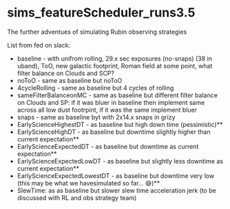 # sims_featureScheduler_runs3.5
The further adventues of simulating Rubin observing strategies


List from fed on slack:

* baseline - with unifrom rolling, 29.x sec exposures (no-snaps) (38 in uband), ToO, new galactic footprint, Roman field at some point, what filter balance on Clouds and SCP?
* noToO - same as baseline but noToO
* 4cycleRolling - same as baseline but 4 cycles of rolling
* sameFilterBalanceonMC - same as baseline but different filter balance on Clouds and SP: if it was bluer in baseline then implement same across all low dust footrpint, if it was the same implement bluer
* snaps - same as baseline byt with 2x14.x snaps in grizy
* EarlyScienceHighestDT - as baseline but high down time (pessimistic)**
* EarlyScienceHighDT - as baseline but downtime slightly higher than current expectation**
* EarlyScienceExpectedDT -  as baseline but downtime as current expectation**
* EarlyScienceExpectedLowDT -  as baseline but slightly less downtime as current expectation**
* EarlyScienceExpectedLowestDT -  as baseline but downtime very low (this may be what we havesimulated so far… :sweat_smile:)**
* SlewTime: as as baseline but slower slew time acceleration jerk (to be discussed with RL and obs strategy team)

